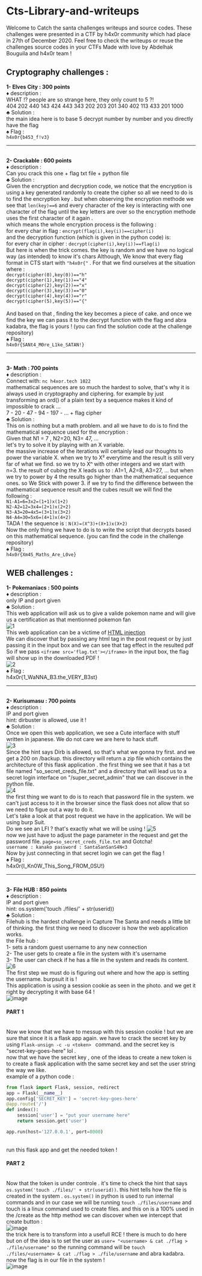 # Cts-Library-and-writeups

Welcome to Catch the santa challenges writeups and source codes.
These challenges were presented in a CTF by h4x0r community which had place in 27th of
December 2020.
Feel free to check the writeups or reuse the challenges source codes in your CTFs
Made with love by Abdelhak Bouguila and h4x0r team !

## Cryptography challenges : ##
**1- Elves City : 300 points**
<br> ♦ description :
<br>WHAT !? people are so strange here, they only count to 5 ?! 
<br> 404 202 440 143 424 443 343 202 203 201 340 402 113 433 201 1000
<br>♣ Solution :
<br>the main idea here is to base 5 decrypt number by number and you directly have the flag
<br>♠ Flag :
<br>```h4x0r{b453_f!v3}```

____________________________________________

<br>**2- Crackable : 600 points**
<br>♦ description :
<br>Can you crack this one + flag txt file + python file
<br>♣ Solution :
<br>Given the encryption and decryption  code, we notice that the encryption is using a key generated randomly
to create the cipher so all we need to do is to find the encryption key . but when observing the encryption
methode we see that ```len(key)==6``` and every character of the key is interacting with one character of the flag
until the key letters are over so the encryption methode uses the first character of it again .
<br>which means the whole encryption process is the following :
<br>for every char in flag : ```encrypt(flag(i),key(i))==cipher(i)```
<br>and the decryption function (which is given in the python code) is:
<br>for every char in cipher : ```decrypt(cipher(i),key(i))==flag(i)```
<br>But here is when the trick comes. the key is random and we have no logical way (as intended) to know it's chars
Although, We know that every flag format in CTS start with ```"h4x0r{"``` .
For that we find ourselves at the situation where :
 <br>```decrypt(cipher(0),key(0))=="h"```
 <br>```decrypt(cipher(1),key(1))=="4"```
 <br>```decrypt(cipher(2),key(2))=="x"```
 <br>```decrypt(cipher(3),key(3))=="0"```
 <br>```decrypt(cipher(4),key(4))=="r"```
 <br>```decrypt(cipher(5),key(5))=="{"```
<br>
<br>And based on that , finding the key becomes a piece of cake. and once we find the key we can pass it to the decrypt
function with the flag and abra kadabra, the flag is yours !
(you can find the solution code at the challenge repository)
<br>♠ Flag :
<br>```h4x0r{SANt4_M0re_L1ke_SATAN!}```
______________________________________
<br>**3- Math : 700 points**
<br>♦ description :
<br>Connect with: ```nc h4xor.tech 1022```
<br>mathematical sequences are so much the hardest to solve, that's why it is
always used in cryptography and ciphering. for example by just transforming 
an ord() of a plain text by a sequence makes it kind of impossible to crack ...
<br>7 - 20 - 47 - 94 - 197 - ... + flag cipher
<br>♣ Solution :
<br>This on is nothing but a math problem. and all we have to do is to find the
mathematical sequence used for the encryption :
<br>Given that N1 = 7 , N2=20, N3= 47, ...
<br>let's try to solve it by playing with an X variable.
<br>the massive increase of the iterations will certainly lead our thoughts to
power the variable X. when we try to X² everytime and the result is still very
far of what we find. so we try to Xⁿ with other integers and we start with n=3.
the result of cubing the X leads us to : A1=1, A2=8, A3=27, ... but when we try
to power by 4 the results go higher than the mathematical sequence ones. so We
Stick with power 3. if we try to find the difference between the mathematical 
sequence result and the cubes result we will find the following :
<br>```N1-A1=6=3x2=(1+1)x(1+2)```
<br>```N2-A2=12=3x4=(2+1)x(2+2)```
<br>```N3-A3=20=4x5=(3+1)x(3+2)```
<br>```N4-A4=30=5x6=(4+1)x(4+2)```
<br>TADA ! the sequence is : ```N(X)=(X^3)+(X+1)x(X+2)```
<br>Now the only thing we have to do is to write the script that decrypts based on
this mathematical sequence. (you can find the code in the challenge repository)
<br>♠ Flag :
<br>```h4x0r{Xm4S_Maths_Are_L0ve}```

## WEB challenges : ##
**1- Pokemaniacs : 500 points**
<br> ♦ description :
<br> only IP and port given
<br> ♣ Solution :
<br> This web application will ask us to give a valide pokemon name and will give us a certification as that mentionned pokemon fan
<br> ![1](https://user-images.githubusercontent.com/61564815/103538133-f1472f80-4e95-11eb-918c-100aa249a270.png)
<br> This web application can be a victime of [HTML injection](https://www.acunetix.com/vulnerabilities/web/html-injection/)
<br> We can discover that by passing any html tag in the post request or by just passing it in the input box and we can see that tag effect in the resulted pdf
<br> So if we pass ```<iframe src='flag.txt'></iframe>``` in the input box, the flag will show up in the downloaded PDF !
<br> ![2](https://user-images.githubusercontent.com/61564815/103539386-41bf8c80-4e98-11eb-8219-bf12fe63352e.png)
<br>♠ Flag :
<br> h4x0r{1_WaNNA_B3.the_VERY_B3st}
____________________________________________
<br> **2- Kurisumasu : 700 points**
<br> ♦ description :
<br> IP and port given
<br> hint: dirbuster is allowed, use it !
<br> ♣ Solution :
<br> Once we open this web application, we see a Cute interface with stuff written in japanese. We do not care we are here to hack stuff.
<br>![3](https://user-images.githubusercontent.com/61564815/103540473-07ef8580-4e9a-11eb-93f7-eee89233d8ba.png)
<br> Since the hint says Dirb is allowed, so that's what we gonna try first. and we get a 200 on /backup. this directory will return a zip file which contains the architecture of this flask application . the first thing we see that it has a txt file named "so_secret_creds_file.txt" and a directory that will lead us to a secret login interface on "/super_secret_admin" that we can discover in the python file. 
<br> ![4](https://user-images.githubusercontent.com/61564815/103541009-fe1a5200-4e9a-11eb-9bd9-4f39b06a328a.png)
<br> the first thing we want to do is to reach that password file in the system. we can't just access to it in the browser since the flask does not allow that so we need to figue out a way to do it. 
<br> Let's take a look at that post request we have in the application. We will be using burp Suit.
<br> Do we see an LFI ? that's exactly what we will be using !
![5](https://user-images.githubusercontent.com/61564815/103541616-00c97700-4e9c-11eb-9b3c-9b2b3361226d.png)
<br> now we just have to adjust the page parameter in the request and get the password file. ```page=so_secret_creds_file.txt``` and Gotcha!
<br> ```username : kanako
password : SantaSanSanS4N<3 ```
<br> Now by just connecting in that secret login we can get the flag !
<br>♠ Flag :
<br> h4x0r{I_Kn0W_This_Song_FROM_0SU!}
_______________________________________________
<br> **3- File HUB : 850 points**
<br> ♦ description :
<br> IP and port given
<br> hint: os.system('touch ./files/' + str(userid))
<br> ♣ Solution :
<br> Filehub is the hardest challenge in Capture The Santa and needs a little bit of thinking. the first thing we need to discover is how the web application works. 
<br> the File hub : 
<br> 1- sets a random guest username to any new connection
<br> 2- The user gets to create a file in the system with it's username
<br> 3- The user can check if he has a file in the system and reads its content.
<br> ![6](https://user-images.githubusercontent.com/61564815/103544092-d4175e80-4e9f-11eb-99e6-b2310b54834a.png)
<br> The first step we must do is figuring out where and how the app is setting the username. burpsuit it is !
<br> This application is using a session cookie as seen in the photo. and we get it right by decrypting it with base 64 !
<br>![image](https://user-images.githubusercontent.com/61564815/103544425-63247680-4ea0-11eb-9dd3-f8d165829922.png)
<br> <h4> PART 1 </h4>
<br> Now we know that we have to messup with this session cookie ! but we are sure that since it is a flask app again. we have to crack the secret key by using ```Flask-unsign -c -u <token> ``` command. and the secret key is "secret-key-goes-here" lol . 
<br> now that we have the secret key , one of the ideas to create a new token is to create a flask application with the same secret key and set the user string the way we like.
<br> example of a python code :
<br>
``` py
from flask import Flask, session, redirect
app = Flask(__name__)
app.config['SECRET_KEY'] = 'secret-key-goes-here'
@app.route('/')
def index():
    session['user'] = "put your username here"
    return session.get('user')

app.run(host='127.0.0.1', port=8000) 
``` 
<br> run this flask app and get the needed token !
<br> <h4> PART 2 </h4>
<br> Now that the token is under controle . it's time to check the hint that says ```os.system('touch ./files/' + str(userid))```. this hint tells how the file is created in the system . ```os.system()``` in python is used to run internal commands and in our case we will be running ``` touch ./files/username ``` and touch is a linux command used to create files. and this on is a 100% used in the /create as the http method we can discover when we intercept that create button :
<br>![image](https://user-images.githubusercontent.com/61564815/103547652-fbbcf580-4ea4-11eb-9686-82de8ec8cebd.png)
<br> the trick here is to transform into a usefull RCE ! there is much to do here but on of the idea is to set the user as ``` user= "<username> & cat ./flag > ./file/username" ``` so the running command will be ``` touch ./files/<username> & cat ./flag > ./file/username ``` and abra kadabra. now the flag is in our file in the system !
<br> ![image](https://user-images.githubusercontent.com/61564815/103547459-b4cf0000-4ea4-11eb-8206-0e34e3209f2e.png)

